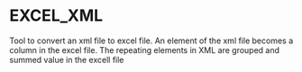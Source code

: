 # EXCEL_XML

Tool to convert an xml file to excel file. 
An element of the xml file becomes a column in the excel file. 
The repeating elements in XML are grouped and summed value in the excell file
